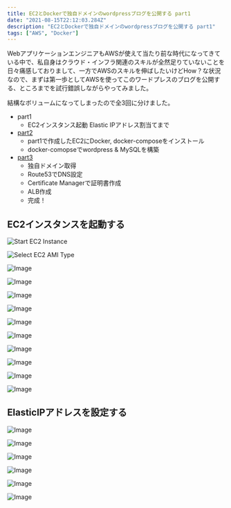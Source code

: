 ```yaml
---
title: EC2とDockerで独自ドメインのwordpressブログを公開する part1
date: "2021-08-15T22:12:03.284Z"
description: "EC2とDockerで独自ドメインのwordpressブログを公開する part1"
tags: ["AWS", "Docker"]
---
```


WebアプリケーションエンジニアもAWSが使えて当たり前な時代になってきている中で、私自身はクラウド・インフラ関連のスキルが全然足りていないことを日々痛感しておりまして、一方でAWSのスキルを伸ばしたいけどHow？な状況なので、まずは第一歩としてAWSを使ってこのワードプレスのブログを公開する、ところまでを試行錯誤しながらやってみました。

結構なボリュームになってしまったので全3回に分けました。

* part1
    * EC2インスタンス起動 Elastic IPアドレス割当てまで
* [part2](../20210816-start-wordpress-part2)
    * part1で作成したEC2にDocker, docker-composeをインストール
    * docker-comopseでwordpress & MySQLを構築
* [part3](../20210817-start-wordpress-part3)
    * 独自ドメイン取得
    * Route53でDNS設定
    * Certificate Managerで証明書作成
    * ALB作成
    * 完成！

## EC2インスタンスを起動する

![Start EC2 Instance](./img1.png)

![Select EC2 AMI Type](./img2.png)

![Image](./img3.png)

![Image](./img4.png)

![Image](./img5.png)

![Image](./img6.png)

![Image](./img7.png)

![Image](./img8.png)

![Image](./img9.png)

![Image](./img10.png)

![Image](./img11.png)

![Image](./img12.png)

## ElasticIPアドレスを設定する

![Image](./img13.png)

![Image](./img14.png)

![Image](./img15.png)

![Image](./img16.png)

![Image](./img17.png)

![Image](./img18.png)
